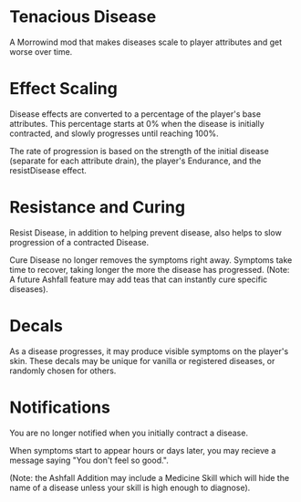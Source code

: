 # Tenacious Disease
A Morrowind mod that makes diseases scale to player attributes and get worse over time.

# Effect Scaling

Disease effects are converted to a percentage of the player's base attributes. This percentage starts at 0% when the disease is initially contracted, and slowly progresses until reaching 100%. 

The rate of progression is based on the strength of the initial disease (separate for each attribute drain), the player's Endurance, and the resistDisease effect. 

# Resistance and Curing

Resist Disease, in addition to helping prevent disease, also helps to slow progression of a contracted Disease. 

Cure Disease no longer removes the symptoms right away. Symptoms take time to recover, taking longer the more the disease has progressed. (Note: A future Ashfall feature may add teas that can instantly cure specific diseases).

# Decals

As a disease progresses, it may produce visible symptoms on the player's skin. These decals may be unique for vanilla or registered diseases, or randomly chosen for others. 

# Notifications

You are no longer notified when you initially contract a disease. 

When symptoms start to appear hours or days later, you may recieve a message saying "You don't feel so good.".

(Note: the Ashfall Addition may include a Medicine Skill which will hide the name of a disease unless your skill is high enough to diagnose).
